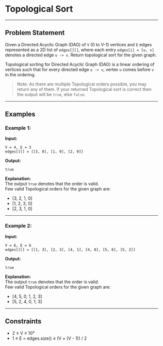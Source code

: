 # Topological Sort

---

## Problem Statement

Given a Directed Acyclic Graph (DAG) of `V` (0 to V-1) vertices and `E` edges represented as a 2D list of `edges[][]`, where each entry `edges[i] = [u, v]` denotes a directed edge `u -> v`. Return topological sort for the given graph.

Topological sorting for Directed Acyclic Graph (DAG) is a linear ordering of vertices such that for every directed edge `u -> v`, vertex `u` comes before `v` in the ordering.

> Note: As there are multiple Topological orders possible, you may return any of them. If your returned Topological sort is correct then the output will be `true`, else `false`.

---

## Examples

### Example 1:

**Input:**
```
V = 4, E = 3
edges[][] = [[3, 0], [1, 0], [2, 0]]
```

**Output:**
```
true
```

**Explanation:**  
The output `true` denotes that the order is valid.  
Few valid Topological orders for the given graph are:
- [3, 2, 1, 0]
- [1, 2, 3, 0]
- [2, 3, 1, 0]

---

### Example 2:

**Input:**
```
V = 6, E = 6
edges[][] = [[1, 3], [2, 3], [4, 1], [4, 0], [5, 0], [5, 2]]
```

**Output:**
```
true
```

**Explanation:**  
The output `true` denotes that the order is valid.  
Few valid Topological orders for the given graph are:
- [4, 5, 0, 1, 2, 3]
- [5, 2, 4, 0, 1, 3]

---

## Constraints

- 2 ≤ V ≤ 10³  
- 1 ≤ E = edges.size() ≤ (V × (V - 1)) / 2


